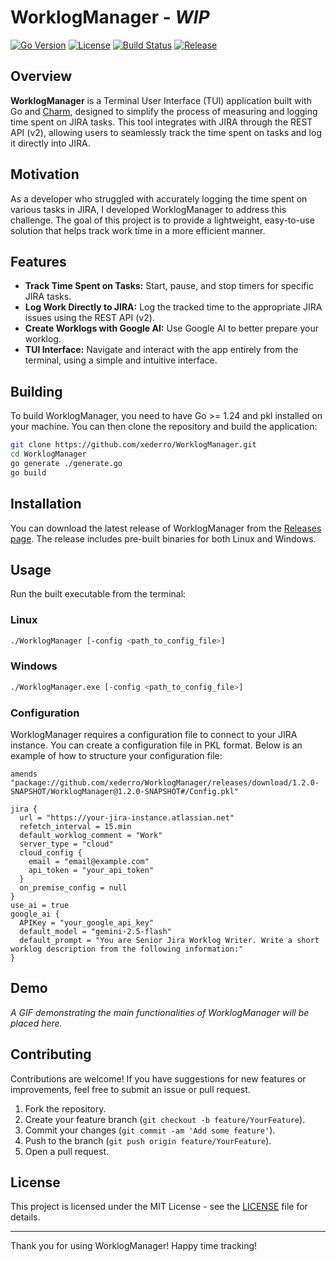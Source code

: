 # WorklogManager - ***WIP***

[![Go Version](https://img.shields.io/github/go-mod/go-version/xederro/WorklogManager)](https://golang.org/)
[![License](https://img.shields.io/github/license/xederro/WorklogManager)](LICENSE)
[![Build Status](https://img.shields.io/github/actions/workflow/status/xederro/WorklogManager/go.yaml)](https://github.com/xederro/WorklogManager/actions)
[![Release](https://img.shields.io/github/v/release/xederro/WorklogManager)](https://github.com/xederro/WorklogManager/releases)

## Overview

**WorklogManager** is a Terminal User Interface (TUI) application built with Go and [Charm](https://charm.sh/), designed to simplify the process of measuring and logging time spent on JIRA tasks. This tool integrates with JIRA through the REST API (v2), allowing users to seamlessly track the time spent on tasks and log it directly into JIRA.

## Motivation

As a developer who struggled with accurately logging the time spent on various tasks in JIRA, I developed WorklogManager to address this challenge. The goal of this project is to provide a lightweight, easy-to-use solution that helps track work time in a more efficient manner.

## Features

- **Track Time Spent on Tasks:** Start, pause, and stop timers for specific JIRA tasks.
- **Log Work Directly to JIRA:** Log the tracked time to the appropriate JIRA issues using the REST API (v2).
- **Create Worklogs with Google AI:** Use Google AI to better prepare your worklog.
- **TUI Interface:** Navigate and interact with the app entirely from the terminal, using a simple and intuitive interface.

## Building

To build WorklogManager, you need to have Go >= 1.24 and pkl installed on your machine. You can then clone the repository and build the application:

```bash
git clone https://github.com/xederro/WorklogManager.git
cd WorklogManager
go generate ./generate.go
go build
```

## Installation
You can download the latest release of WorklogManager from the [Releases page](https://github.com/xederro/WorklogManager/releases). 
The release includes pre-built binaries for both Linux and Windows.

## Usage

Run the built executable from the terminal:

### Linux
```bash
./WorklogManager [-config <path_to_config_file>]
```

### Windows
```bash
./WorklogManager.exe [-config <path_to_config_file>]
```

### Configuration
WorklogManager requires a configuration file to connect to your JIRA instance. You can create a configuration file in PKL format. Below is an example of how to structure your configuration file:

```pkl
amends "package://github.com/xederro/WorklogManager/releases/download/1.2.0-SNAPSHOT/WorklogManager@1.2.0-SNAPSHOT#/Config.pkl"

jira {
  url = "https://your-jira-instance.atlassian.net"
  refetch_interval = 15.min
  default_worklog_comment = "Work"
  server_type = "cloud"
  cloud_config {
    email = "email@example.com"
    api_token = "your_api_token"
  }
  on_premise_config = null
}
use_ai = true
google_ai { 
  APIKey = "your_google_api_key"
  default_model = "gemini-2.5-flash"
  default_prompt = "You are Senior Jira Worklog Writer. Write a short worklog description from the following information:"
}
```

## Demo

*A GIF demonstrating the main functionalities of WorklogManager will be placed here.*

## Contributing

Contributions are welcome! If you have suggestions for new features or improvements, feel free to submit an issue or pull request.

1. Fork the repository.
2. Create your feature branch (`git checkout -b feature/YourFeature`).
3. Commit your changes (`git commit -am 'Add some feature'`).
4. Push to the branch (`git push origin feature/YourFeature`).
5. Open a pull request.

## License

This project is licensed under the MIT License - see the [LICENSE](LICENSE) file for details.


---

Thank you for using WorklogManager! Happy time tracking!